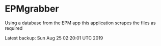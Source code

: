 # EPMgrabber
Using a database from the EPM app this application scrapes the files as required


Latest backup: Sun Aug 25 02:20:01 UTC 2019
